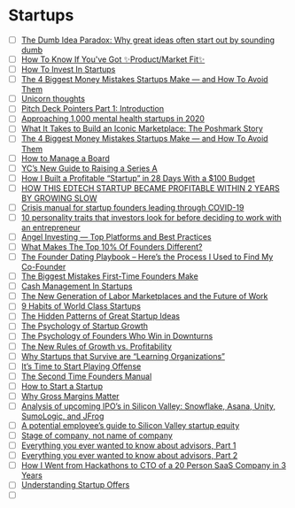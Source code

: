 # Startups

- [ ] [The Dumb Idea Paradox: Why great ideas often start out by sounding dumb](https://andrewchen.co/dumb-idea-paradox/)
- [ ] [How To Know If You've Got ✨Product/Market Fit✨](https://www.lennyrachitsky.com/p/how-to-know-if-youve-got-productmarket)
- [ ] [How To Invest In Startups](https://blog.samaltman.com/how-to-invest-in-startups)
- [ ] [The 4 Biggest Money Mistakes Startups Make — and How To Avoid Them](https://www.techstars.com/content/accelerators/4-biggest-money-mistakes-startups-make-avoid/)
- [ ] [Unicorn thoughts](https://yarongalai.com/2020/01/unicorn-thoughts/)
- [ ] [Pitch Deck Pointers Part 1: Introduction](https://medium.com/@innovationbay/pitch-deck-pointers-part-1-introduction-ffb9adc58a6c)
- [ ] [Approaching 1,000 mental health startups in 2020](https://angel.co/today/stories/approaching-1-000-mental-health-startups-in-2020-10033)
- [ ] [What It Takes to Build an Iconic Marketplace: The Poshmark Story](https://www.nfx.com/post/iconic-marketplace-poshmark-story)
- [ ] [The 4 Biggest Money Mistakes Startups Make — and How To Avoid Them](https://www.techstars.com/content/accelerators/4-biggest-money-mistakes-startups-make-avoid/)
- [ ] [How to Manage a Board](https://blog.ycombinator.com/how-to-manage-a-board/)
- [ ] [YC’s New Guide to Raising a Series A](https://blog.ycombinator.com/ycs-series-a-guide/)
- [ ] [How I Built a Profitable “Startup” in 28 Days With a $100 Budget](https://gaps.com/startup-challenge/)
- [ ] [HOW THIS EDTECH STARTUP BECAME PROFITABLE WITHIN 2 YEARS BY GROWING SLOW](https://builtin.com/edtech/edtech-givecampus-profitable)
- [ ] [Crisis manual for startup founders leading through COVID-19](https://bunch.ai/blog/crisis-manual-for-startup-founders-leading-through-covid-19)
- [ ] [10 personality traits that investors look for before deciding to work with an entrepreneur](https://www.businessinsider.com/10-traits-that-investors-look-for-when-they-meet-entrepreneurs-2020-5)
- [ ] [Angel Investing — Top Platforms and Best Practices](https://medium.com/vcdium/angel-investing-top-platforms-and-best-practices-113e41e10011)
- [ ] [What Makes The Top 10% Of Founders Different?](https://blog.ycombinator.com/what-makes-the-top-10-of-founders-different/)
- [ ] [The Founder Dating Playbook – Here’s the Process I Used to Find My Co-Founder](https://firstround.com/review/the-founder-dating-playbook-heres-the-process-i-used-to-find-my-co-founder/)
- [ ] [The Biggest Mistakes First-Time Founders Make](https://blog.ycombinator.com/the-biggest-mistakes-first-time-founders-make/)
- [ ] [Cash Management In Startups](https://avc.com/2019/11/cash-management-in-startups/)
- [ ] [The New Generation of Labor Marketplaces and the Future of Work](https://www.nfx.com/post/labor-marketplaces/)
- [ ] [9 Habits of World Class Startups]()
- [ ] [The Hidden Patterns of Great Startup Ideas]()
- [ ] [The Psychology of Startup Growth]()
- [ ] [The Psychology of Founders Who Win in Downturns]()
- [ ] [The New Rules of Growth vs. Profitability]()
- [ ] [Why Startups that Survive are “Learning Organizations”]()
- [ ] [It’s Time to Start Playing Offense]()
- [ ] [The Second Time Founders Manual]()
- [ ] [How to Start a Startup]()
- [ ] [Why Gross Margins Matter]()
- [ ] [Analysis of upcoming IPO’s in Silicon Valley: Snowflake, Asana, Unity, SumoLogic, and JFrog]()
- [ ] [A potential employee’s guide to Silicon Valley startup equity]()
- [ ] [Stage of company, not name of company]()
- [ ] [Everything you ever wanted to know about advisors, Part 1]()
- [ ] [Everything you ever wanted to know about advisors, Part 2]()
- [ ] [How I Went from Hackathons to CTO of a 20 Person SaaS Company in 3 Years]()
- [ ] [Understanding Startup Offers]()
- [ ] []()
